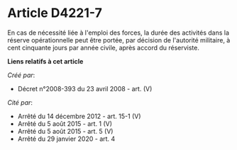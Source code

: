 # Article D4221-7

En cas de nécessité liée à l'emploi des forces, la durée des activités dans la réserve opérationnelle peut être portée, par
décision de l'autorité militaire, à cent cinquante jours par année civile, après accord du réserviste.

**Liens relatifs à cet article**

_Créé par_:

  - Décret n°2008-393 du 23 avril 2008 - art. (V)

_Cité par_:

  - Arrêté du 14 décembre 2012 - art. 15-1 (V)
  - Arrêté du 5 août 2015 - art. 1 (V)
  - Arrêté du 5 août 2015 - art. 5 (V)
  - Arrêté du 29 janvier 2020 - art. 4
